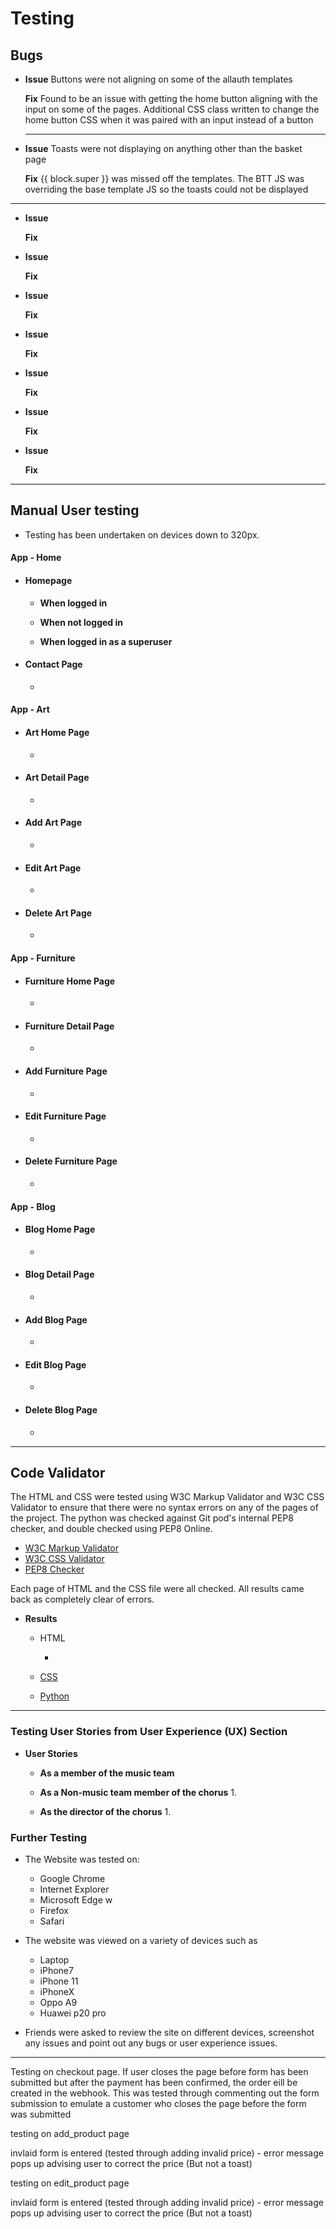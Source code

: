 # **Testing**

## **Bugs**

* **Issue**
    Buttons were not aligning on some of the allauth templates


    **Fix**
    Found to be an issue with getting the home button aligning with the input on some of the pages. Additional CSS class written to change the home button CSS when it was paired with an input instead of a button


  ---

* **Issue**
    Toasts were not displaying on anything other than the basket page


    **Fix**
    {{ block.super }} was missed off the templates. The BTT JS was overriding the base template JS so the toasts could not be displayed


---

*   **Issue**



    **Fix**



*   **Issue**



    **Fix**


*   **Issue**



    **Fix**



*   **Issue**



    **Fix**
    


*   **Issue**



    **Fix**



*   **Issue**



    **Fix**

 

*   **Issue**



    **Fix**



---

## **Manual User testing**

* Testing has been undertaken on devices down to 320px.

#### App - Home
* #### Homepage
    * **When logged in**
        

    * **When not logged in** 

    * **When logged in as a superuser**
        



* #### **Contact Page**
    * 
   
#### App - Art

* #### **Art Home Page**
    * 


* #### **Art Detail Page**
    * 


* #### **Add Art Page**
    * 

* #### **Edit Art Page**
    * 

* #### **Delete Art Page**
    * 

#### App - Furniture

* #### **Furniture Home Page**
    * 


* #### **Furniture Detail Page**
    * 


* #### **Add Furniture Page**
    * 

* #### **Edit Furniture Page**
    * 

* #### **Delete Furniture Page**
    * 
    

#### App - Blog

* #### **Blog Home Page**
    * 


* #### **Blog Detail Page**
    * 


* #### **Add Blog Page**
    * 

* #### **Edit Blog Page**
    * 

* #### **Delete Blog Page**
    * 
 


   

 



---
    
 ## **Code Validator**

The HTML and CSS were tested using W3C Markup Validator and W3C CSS Validator to ensure that there 
were no syntax errors on any of the pages of the project. The python was checked against Git pod's internal PEP8 checker, and double checked using PEP8 Online.

* [W3C Markup Validator]()
* [W3C CSS Validator](https://jigsaw.w3.org/css-validator/validator)
* [PEP8 Checker](http://pep8online.com/)

Each page of HTML and the CSS file were all checked. All results came back as completely clear of errors.

* **Results**
    * HTML
        * []()

        
    
        

      
    * [CSS]()


    * [Python]()

---

### **Testing User Stories from User Experience (UX) Section**

* **User Stories** 
    * **As a member of the music team**
       

    * **As a Non-music team member of the chorus**
        1. 
    
    * **As the director of the chorus**
        1. 
### **Further Testing**

* The Website was tested on:
    * Google Chrome 
    * Internet Explorer 
    * Microsoft Edge w
    * Firefox 
    * Safari 

* The website was viewed on a variety of devices such as 
   * Laptop 
   * iPhone7 
   * iPhone 11 
   * iPhoneX
   * Oppo A9
   * Huawei p20 pro

* Friends were asked to review the site on different devices, screenshot any issues and point out any bugs or 
user experience issues.




---




Testing on checkout page. If user closes the page before form has been submitted but after the payment has been confirmed, the order eill be created in the webhook. This was tested through commenting out the form submission to emulate a customer who closes the page before the form was submitted

testing on add_product page

invlaid form is entered (tested through adding invalid price) - error message pops up advising user to correct the price (But not a toast)

testing on edit_product page

invlaid form is entered (tested through adding invalid price) - error message pops up advising user to correct the price (But not a toast)
